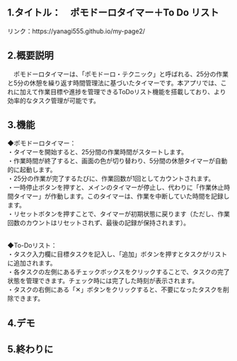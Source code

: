 <h2>1.タイトル：　ポモドーロタイマー＋To Do リスト</h2>
リンク：https://yanagi555.github.io/my-page2/

<h2>2.概要説明</h2>
　ポモドーロタイマーは、「ポモドーロ・テクニック」と呼ばれる、25分の作業と5分の休憩を繰り返す時間管理法に基づいたタイマーです。本アプリでは、これに加えて作業目標や進捗を管理できるToDoリスト機能を搭載しており、より効率的なタスク管理が可能です。

<h2>3.機能</h2>
◆ポモドーロタイマー：</br>
・タイマーを開始すると、25分間の作業時間がスタートします。</br>
・作業時間が終了すると、画面の色が切り替わり、5分間の休憩タイマーが自動的に起動します。</br>
・25分の作業が完了するたびに、作業回数が1回としてカウントされます。</br>
・一時停止ボタンを押すと、メインのタイマーが停止し、代わりに「作業休止時間タイマー」が作動します。このタイマーは、作業を中断していた時間を記録します。</br>
・リセットボタンを押すことで、タイマーが初期状態に戻ります（ただし、作業回数のカウントはリセットされず、最後の記録が保持されます）。</br></br>

◆To-Doリスト：</br>
・タスク入力欄に目標タスクを記入し、「追加」ボタンを押すとタスクがリストに追加されます。</br>
・各タスクの左側にあるチェックボックスをクリックすることで、タスクの完了状態を管理できます。チェック時には完了した時刻が表示されます。</br>
・タスクの右側にある「✕」ボタンをクリックすると、不要になったタスクを削除できます。</br>

<h2>4.デモ</h2>

<h2>5.終わりに</h2>
